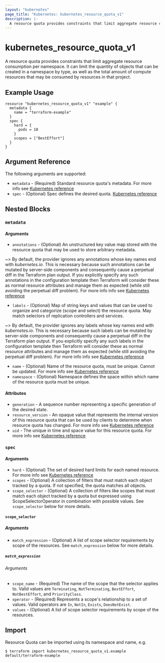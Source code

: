 ```yaml
---
layout: "kubernetes"
page_title: "Kubernetes: kubernetes_resource_quota_v1"
description: |-
  A resource quota provides constraints that limit aggregate resource consumption per namespace. It can limit the quantity of objects that can be created in a namespace by type, as well as the total amount of compute resources that may be consumed by resources in that project.
---
```


# kubernetes_resource_quota_v1

A resource quota provides constraints that limit aggregate resource consumption per namespace. It can limit the quantity of objects that can be created in a namespace by type, as well as the total amount of compute resources that may be consumed by resources in that project.


## Example Usage

```hcl
resource "kubernetes_resource_quota_v1" "example" {
  metadata {
    name = "terraform-example"
  }
  spec {
    hard = {
      pods = 10
    }
    scopes = ["BestEffort"]
  }
}
```

## Argument Reference

The following arguments are supported:

* `metadata` - (Required) Standard resource quota's metadata. For more info see [Kubernetes reference](https://github.com/kubernetes/community/blob/master/contributors/devel/sig-architecture/api-conventions.md#metadata)
* `spec` - (Optional) Spec defines the desired quota. [Kubernetes reference](https://github.com/kubernetes/community/blob/master/contributors/devel/sig-architecture/api-conventions.md#spec-and-status)

## Nested Blocks

### `metadata`

#### Arguments

* `annotations` - (Optional) An unstructured key value map stored with the resource quota that may be used to store arbitrary metadata. 

~> By default, the provider ignores any annotations whose key names end with *kubernetes.io*. This is necessary because such annotations can be mutated by server-side components and consequently cause a perpetual diff in the Terraform plan output. If you explicitly specify any such annotations in the configuration template then Terraform will consider these as normal resource attributes and manage them as expected (while still avoiding the perpetual diff problem). For more info info see [Kubernetes reference](http://kubernetes.io/docs/user-guide/annotations)

* `labels` - (Optional) Map of string keys and values that can be used to organize and categorize (scope and select) the resource quota. May match selectors of replication controllers and services. 

~> By default, the provider ignores any labels whose key names end with *kubernetes.io*. This is necessary because such labels can be mutated by server-side components and consequently cause a perpetual diff in the Terraform plan output. If you explicitly specify any such labels in the configuration template then Terraform will consider these as normal resource attributes and manage them as expected (while still avoiding the perpetual diff problem). For more info info see [Kubernetes reference](http://kubernetes.io/docs/user-guide/labels)

* `name` - (Optional) Name of the resource quota, must be unique. Cannot be updated. For more info see [Kubernetes reference](http://kubernetes.io/docs/user-guide/identifiers#names)
* `namespace` - (Optional) Namespace defines the space within which name of the resource quota must be unique.

#### Attributes


* `generation` - A sequence number representing a specific generation of the desired state.
* `resource_version` - An opaque value that represents the internal version of this resource quota that can be used by clients to determine when resource quota has changed. For more info see [Kubernetes reference](https://github.com/kubernetes/community/blob/master/contributors/devel/sig-architecture/api-conventions.md#concurrency-control-and-consistency)
* `uid` - The unique in time and space value for this resource quota. For more info see [Kubernetes reference](http://kubernetes.io/docs/user-guide/identifiers#uids)

### `spec`

#### Arguments

* `hard` - (Optional) The set of desired hard limits for each named resource. For more info see [Kubernetes reference](https://kubernetes.io/docs/concepts/policy/resource-quotas)
* `scopes` - (Optional) A collection of filters that must match each object tracked by a quota. If not specified, the quota matches all objects.
* `scope_selector` - (Optional) A collection of filters like scopes that must match each object tracked by a quota but expressed using ScopeSelectorOperator in combination with possible values. See `scope_selector` below for more details.

#### `scope_selector`

##### Arguments

* `match_expression` - (Optional) A list of scope selector requirements by scope of the resources. See `match_expression` below for more details.

##### `match_expression`

###### Arguments

* `scope_name` - (Required) The name of the scope that the selector applies to. Valid values are `Terminating`, `NotTerminating`, `BestEffort`, `NotBestEffort`, and `PriorityClass`.
* `operator` - (Required) Represents a scope's relationship to a set of values. Valid operators are `In`, `NotIn`, `Exists`, `DoesNotExist`.
* `values` - (Optional)  A list of scope selector requirements by scope of the resources.

## Import

Resource Quota can be imported using its namespace and name, e.g.

```
$ terraform import kubernetes_resource_quota_v1.example default/terraform-example
```
